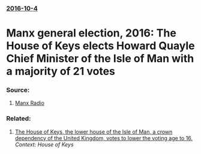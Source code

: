 ### [2016-10-4](/news/2016/10/4/index.md)

# Manx general election, 2016: The House of Keys elects Howard Quayle Chief Minister of the Isle of Man with a majority of 21 votes 




### Source:

1. [Manx Radio](http://www.manxradio.com/news/isle-of-man-news/island-has-new-chief-minister/)

### Related:

1. [ The House of Keys, the lower house of the Isle of Man, a crown dependency of the United Kingdom, votes to lower the voting age to 16. ](/news/2006/02/9/the-house-of-keys-the-lower-house-of-the-isle-of-man-a-crown-dependency-of-the-united-kingdom-votes-to-lower-the-voting-age-to-16.md) _Context: House of Keys_

